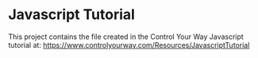 # Javascript Tutorial

This project contains the file created in the Control Your Way Javascript tutorial at:
https://www.controlyourway.com/Resources/JavascriptTutorial